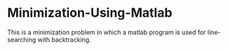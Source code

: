 # Minimization-Using-Matlab
This is a minimization problem in which a matlab program is used for line-searching with backtracking.
